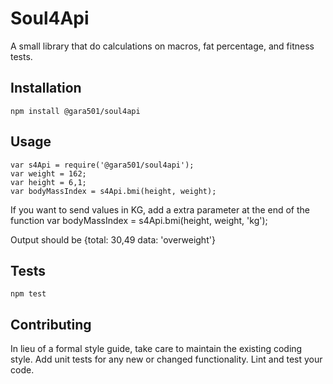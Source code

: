 Soul4Api
=========

A small library that do calculations on macros, fat percentage, and fitness tests.

## Installation

  `npm install @gara501/soul4api`

## Usage

    var s4Api = require('@gara501/soul4api');
    var weight = 162;
    var height = 6,1;
    var bodyMassIndex = s4Api.bmi(height, weight);
    
 If you want to send values in KG, add a extra parameter at the end of the function
    var bodyMassIndex = s4Api.bmi(height, weight, 'kg');
  
  Output should be {total: 30,49 data: 'overweight'}


## Tests

  `npm test`

## Contributing

In lieu of a formal style guide, take care to maintain the existing coding style. Add unit tests for any new or changed functionality. Lint and test your code.
